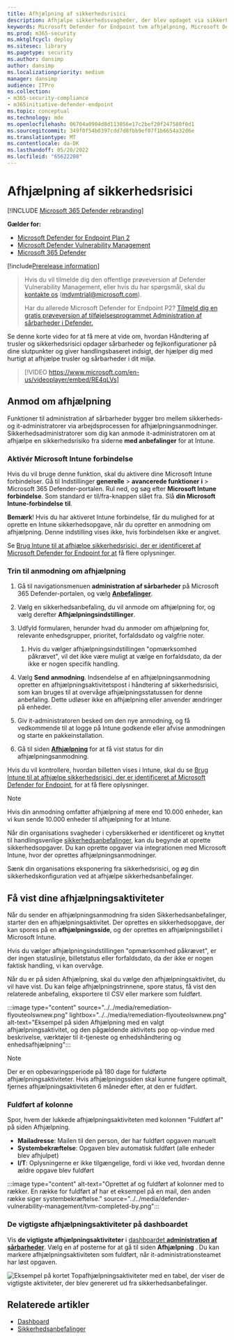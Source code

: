 ```yaml
---
title: Afhjælpning af sikkerhedsrisici
description: Afhjælpe sikkerhedssvagheder, der blev opdaget via sikkerhedsanbefalinger, og opret undtagelser, hvis det er nødvendigt, i Defender håndtering af sikkerhedsrisici.
keywords: Microsoft Defender for Endpoint tvm afhjælpning, Microsoft Defender for Endpoint tvm, Håndtering af trusler og sikkerhedsrisici, trussel & håndtering af sikkerhedsrisici , trussel & håndtering af sikkerhedsrisici afhjælpning, tvm remediation intune, tvm remediation sccm
ms.prod: m365-security
ms.mktglfcycl: deploy
ms.sitesec: library
ms.pagetype: security
ms.author: dansimp
author: dansimp
ms.localizationpriority: medium
manager: dansimp
audience: ITPro
ms.collection:
- m365-security-compliance
- m365initiative-defender-endpoint
ms.topic: conceptual
ms.technology: mde
ms.openlocfilehash: 06704a0904d8d113056e17c2bef20f247580f0d1
ms.sourcegitcommit: 349f0f54b0397cdd7d8fbb9ef07f1b6654a32d6e
ms.translationtype: MT
ms.contentlocale: da-DK
ms.lasthandoff: 05/20/2022
ms.locfileid: "65622208"
---
```

# <a name="remediate-vulnerabilities"></a>Afhjælpning af sikkerhedsrisici

[!INCLUDE [Microsoft 365 Defender rebranding](../../includes/microsoft-defender.md)]

**Gælder for:**

- [Microsoft Defender for Endpoint Plan 2](https://go.microsoft.com/fwlink/?linkid=2154037)
- [Microsoft Defender Vulnerability Management](index.yml)
- [Microsoft 365 Defender](https://go.microsoft.com/fwlink/?linkid=2118804)

[!include[Prerelease information](../../includes/prerelease.md)]

> Hvis du vil tilmelde dig den offentlige prøveversion af Defender Vulnerability Management, eller hvis du har spørgsmål, skal du [kontakte os](mailto:mdvmtrial@microsoft.com) (mdvmtrial@microsoft.com).
>
> Har du allerede Microsoft Defender for Endpoint P2? [Tilmeld dig en gratis prøveversion af tilføjelsesprogrammet Administration af sårbarheder i Defender.](https://signup.microsoft.com/get-started/signup?products=5908ecaa-b8a7-4a04-b6c0-d44fd934b6f2)

Se denne korte video for at få mere at vide om, hvordan Håndtering af trusler og sikkerhedsrisici opdager sårbarheder og fejlkonfigurationer på dine slutpunkter og giver handlingsbaseret indsigt, der hjælper dig med hurtigt at afhjælpe trusler og sårbarheder i dit miljø.  
> [!VIDEO https://www.microsoft.com/en-us/videoplayer/embed/RE4qLVs]

## <a name="request-remediation"></a>Anmod om afhjælpning

Funktioner til administration af sårbarheder bygger bro mellem sikkerheds- og it-administratorer via arbejdsprocessen for afhjælpningsanmodninger. Sikkerhedsadministratorer som dig kan anmode it-administratoren om at afhjælpe en sikkerhedsrisiko fra siderne **med anbefalinger** for at Intune.

### <a name="enable-microsoft-intune-connection"></a>Aktivér Microsoft Intune forbindelse

Hvis du vil bruge denne funktion, skal du aktivere dine Microsoft Intune forbindelser. Gå til Indstillinger **generelle** \> **avancerede funktioner** **i** \> Microsoft 365 Defender-portalen. Rul ned, og søg efter **Microsoft Intune forbindelse**. Som standard er til/fra-knappen slået fra. Slå **din Microsoft Intune-forbindelse** **til**.

**Bemærk**! Hvis du har aktiveret Intune forbindelse, får du mulighed for at oprette en Intune sikkerhedsopgave, når du opretter en anmodning om afhjælpning. Denne indstilling vises ikke, hvis forbindelsen ikke er angivet.

Se [Brug Intune til at afhjælpe sikkerhedsrisici, der er identificeret af Microsoft Defender for Endpoint for at](/intune/atp-manage-vulnerabilities) få flere oplysninger.

### <a name="remediation-request-steps"></a>Trin til anmodning om afhjælpning

1. Gå til navigationsmenuen **administration af sårbarheder** på Microsoft 365 Defender-portalen, og vælg [**Anbefalinger**](tvm-security-recommendation.md).

2. Vælg en sikkerhedsanbefaling, du vil anmode om afhjælpning for, og vælg derefter **Afhjælpningsindstillinger**.

3. Udfyld formularen, herunder hvad du anmoder om afhjælpning for, relevante enhedsgrupper, prioritet, forfaldsdato og valgfrie noter.
    1. Hvis du vælger afhjælpningsindstillingen "opmærksomhed påkrævet", vil det ikke være muligt at vælge en forfaldsdato, da der ikke er nogen specifik handling.

4. Vælg **Send anmodning**. Indsendelse af en afhjælpningsanmodning opretter en afhjælpningsaktivitetspost i håndtering af sikkerhedsrisici, som kan bruges til at overvåge afhjælpningsstatussen for denne anbefaling. Dette udløser ikke en afhjælpning eller anvender ændringer på enheder.

5. Giv it-administratoren besked om den nye anmodning, og få vedkommende til at logge på Intune godkende eller afvise anmodningen og starte en pakkeinstallation.

6. Gå til siden [**Afhjælpning**](tvm-remediation.md) for at få vist status for din afhjælpningsanmodning.

Hvis du vil kontrollere, hvordan billetten vises i Intune, skal du se [Brug Intune til at afhjælpe sikkerhedsrisici, der er identificeret af Microsoft Defender for Endpoint](/intune/atp-manage-vulnerabilities), for at få flere oplysninger.

> [!NOTE]
> Hvis din anmodning omfatter afhjælpning af mere end 10.000 enheder, kan vi kun sende 10.000 enheder til afhjælpning for at Intune.

Når din organisations svagheder i cybersikkerhed er identificeret og knyttet til handlingsvenlige [sikkerhedsanbefalinger](tvm-security-recommendation.md), kan du begynde at oprette sikkerhedsopgaver. Du kan oprette opgaver via integrationen med Microsoft Intune, hvor der oprettes afhjælpningsanmodninger.

Sænk din organisations eksponering fra sikkerhedsrisici, og øg din sikkerhedskonfiguration ved at afhjælpe sikkerhedsanbefalinger.

## <a name="view-your-remediation-activities"></a>Få vist dine afhjælpningsaktiviteter

Når du sender en afhjælpningsanmodning fra siden Sikkerhedsanbefalinger, starter den en afhjælpningsaktivitet. Der oprettes en sikkerhedsopgave, der kan spores på en **afhjælpningsside**, og der oprettes en afhjælpningsbillet i Microsoft Intune.

Hvis du vælger afhjælpningsindstillingen "opmærksomhed påkrævet", er der ingen statuslinje, billetstatus eller forfaldsdato, da der ikke er nogen faktisk handling, vi kan overvåge.

Når du er på siden Afhjælpning, skal du vælge den afhjælpningsaktivitet, du vil have vist. Du kan følge afhjælpningstrinnene, spore status, få vist den relaterede anbefaling, eksportere til CSV eller markere som fuldført.

:::image type="content" source="../../media/remediation-flyouteolswnew.png" lightbox="../../media/remediation-flyouteolswnew.png" alt-text="Eksempel på siden Afhjælpning med en valgt afhjælpningsaktivitet, og den pågældende aktivitets pop op-vindue med beskrivelse, værktøjer til it-tjeneste og enhedshåndtering og enhedsafhjælpning":::

> [!NOTE]
> Der er en opbevaringsperiode på 180 dage for fuldførte afhjælpningsaktiviteter. Hvis afhjælpningssiden skal kunne fungere optimalt, fjernes afhjælpningsaktiviteten 6 måneder efter, at den er fuldført.

### <a name="completed-by-column"></a>Fuldført af kolonne

Spor, hvem der lukkede afhjælpningsaktiviteten med kolonnen "Fuldført af" på siden Afhjælpning.

- **Mailadresse**: Mailen til den person, der har fuldført opgaven manuelt
- **Systembekræftelse**: Opgaven blev automatisk fuldført (alle enheder blev afhjulpet)
- **I/T**: Oplysningerne er ikke tilgængelige, fordi vi ikke ved, hvordan denne ældre opgave blev fuldført

:::image type="content" alt-text="Oprettet af og fuldført af kolonner med to rækker. En række for fuldført af har et eksempel på en mail, den anden række siger systembekræftelse." source="../../media/defender-vulnerability-management/tvm-completed-by.png":::

### <a name="top-remediation-activities-in-the-dashboard"></a>De vigtigste afhjælpningsaktiviteter på dashboardet

Vis **de vigtigste afhjælpningsaktiviteter** i [dashboardet **administration af sårbarheder**](tvm-dashboard-insights.md). Vælg en af posterne for at gå til siden **Afhjælpning** . Du kan markere afhjælpningsaktiviteten som fuldført, når it-administrationsteamet har løst opgaven.

![Eksempel på kortet Topafhjælpningsaktiviteter med en tabel, der viser de vigtigste aktiviteter, der blev genereret ud fra sikkerhedsanbefalinger.](../../media/defender-vulnerability-management/tvm-remediation-activities-card.png)

## <a name="related-articles"></a>Relaterede artikler

- [Dashboard](tvm-dashboard-insights.md)
- [Sikkerhedsanbefalinger](tvm-security-recommendation.md)
